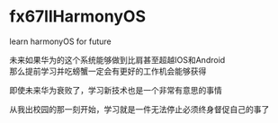 # fx67llHarmonyOS
learn harmonyOS for future

未来如果华为的这个系统能够做到比肩甚至超越IOS和Android  
那么提前学习并吃螃蟹一定会有更好的工作机会能够获得  

即使未来华为衰败了，学习新技术也是一个非常有意思的事情  

从我出校园的那一刻开始，学习就是一件无法停止必须终身督促自己的事了  